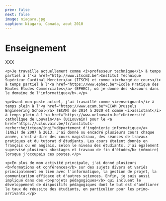 ```yaml
---
prev: false
next: false
image: niagara.jpg
caption: Niagara, Canada, aout 2010
---
```


# Enseignement

XXX

    <p>Je travaille actuellement comme <i>professeur technique</i> à temps partiel à l'<a href="http://www.itscm2.be">Institut Technique Supérieur Cardinal Mercier</a> (ITSCM) et comme <i>chargé de cours</i> à temps partiel à l'<a href="https://www.ephec.be">École Pratique des Hautes Études Commerciales</a> (EPHEC), où je donne des <b>cours dans le domaine de l'informatique</b>.</p>

    <p>Avant mon poste actuel, j'ai travaillé comme <i>enseignant</i> à temps plein à l'<a href="https://www.ecam.be">ECAM Brussels Engineering School</a> (ECAM) de 2014 à 2020 et comme <i>assistant</i> à temps plein à l'<a href="https://www.uclouvain.be">Université catholique de Louvain</a> (UCLouvain) pour le <a href="https://uclouvain.be/fr/instituts-recherche/icteam/ingi">département d'ingénierie informatique</a> (INGI) de 2007 à 2013. J'ai donné ou encadré plusieurs cours chaque année, c'est-à-dire des cours magistraux, des séances de travaux pratiques et du tutorat d'étudiants. Les cours étaient donnés en français ou en anglais, selon le niveau des étudiants. J'ai également supervisé plusieurs <b>stages et travaux de fin d'étude</b> (mémoire) lorsque j'occupais ces postes.</p>

    <p>En plus de mon activité principale, j'ai donné plusieurs <b>formations et conférences</b> sur des sujets divers et variés principalement en lien avec l'informatique, la gestion de projet, la communication efficace et d'autres sciences. Enfin, je suis aussi impliqué dans des <b>projets pédagogiques</b> qui incluent le développement de dispositifs pédagogiques dont le but est d'améliorer le taux de réussite des étudiants, en particulier pour les primo-arrivants.</p>
